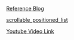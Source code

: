 [Reference Blog](https://medium.com/@aakashpp/how-to-scroll-to-a-specific-widget-flutter-91c2ae711d32)

[scrollable_positioned_list](https://pub.dev/packages/scrollable_positioned_list)

[Youtube Video Link](https://youtu.be/VOV2V0asFaE)
